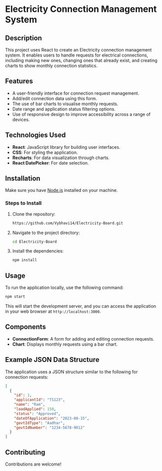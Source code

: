 # Electricity Connection Management System

## Description
This project uses React to create an Electricity connection management system. It enables users to handle requests for electrical connections, including making new ones, changing ones that already exist, and creating charts to show monthly connection statistics.

## Features
- A user-friendly interface for connection request management.
- Add/edit connection data using this form.
- The use of bar charts to visualise monthly requests.
- Date range and application status filtering options.
- Use of responsive design to improve accessibility across a range of devices.


## Technologies Used
- **React**: JavaScript library for building user interfaces.
- **CSS**: For styling the application.
- **Recharts**: For data visualization through charts.
- **React DatePicker**: For date selection.


## Installation
Make sure you have [Node.js](https://nodejs.org/) installed on your machine.

### Steps to Install
1. Clone the repository:
   ```bash
   https://github.com/Vybhavi14/Electricity-Board.git
   ```
2. Navigate to the project directory:
   ```bash
   cd Electricity-Board
   ```
3. Install the dependencies:
   ```bash
   npm install
   ```

## Usage
To run the application locally, use the following command:
```bash
npm start
```
This will start the development server, and you can access the application in your web browser at `http://localhost:3000`.

## Components
- **ConnectionForm**: A form for adding and editing connection requests.
- **Chart**: Displays monthly requests using a bar chart.
  

## Example JSON Data Structure
The application uses a JSON structure similar to the following for connection requests:

```json
[
  {
    "id": 1,
    "applicantId": "TS123",
    "name": "Ram",
    "loadApplied": 150,
    "status": "Approved",
    "dateOfApplication": "2023-08-15",
    "govtIdType": "Aadhar",
    "govtIdNumber": "1234-5678-9012"
  }
]
```

## Contributing
Contributions are welcome! 

```

